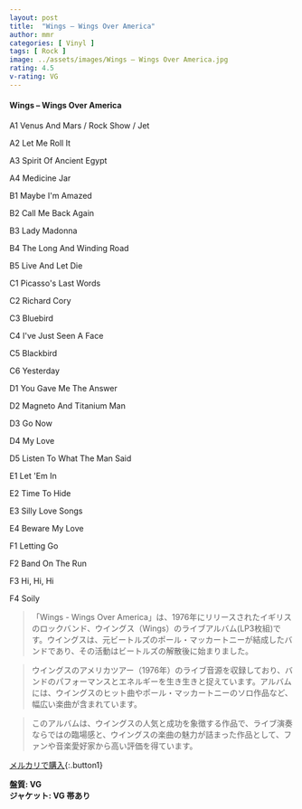 ```yaml
---
layout: post
title:  "Wings – Wings Over America"
author: mmr
categories: [ Vinyl ]
tags: [ Rock ]
image: ../assets/images/Wings – Wings Over America.jpg
rating: 4.5
v-rating: VG
---
```


#### Wings – Wings Over America

A1		Venus And Mars / Rock Show / Jet

A2		Let Me Roll It

A3		Spirit Of Ancient Egypt

A4		Medicine Jar

B1		Maybe I'm Amazed

B2		Call Me Back Again

B3		Lady Madonna

B4		The Long And Winding Road

B5		Live And Let Die

C1		Picasso's Last Words

C2		Richard Cory

C3		Bluebird

C4		I've Just Seen A Face

C5		Blackbird

C6		Yesterday

D1		You Gave Me The Answer

D2		Magneto And Titanium Man

D3		Go Now

D4		My Love

D5		Listen To What The Man Said

E1		Let 'Em In

E2		Time To Hide

E3		Silly Love Songs

E4		Beware My Love

F1		Letting Go

F2		Band On The Run

F3		Hi, Hi, Hi

F4		Soily


> 「Wings - Wings Over America」は、1976年にリリースされたイギリスのロックバンド、ウイングス（Wings）のライブアルバム(LP3枚組)です。ウイングスは、元ビートルズのポール・マッカートニーが結成したバンドであり、その活動はビートルズの解散後に始まりました。

> ウイングスのアメリカツアー（1976年）のライブ音源を収録しており、バンドのパフォーマンスとエネルギーを生き生きと捉えています。アルバムには、ウイングスのヒット曲やポール・マッカートニーのソロ作品など、幅広い楽曲が含まれています。

> このアルバムは、ウイングスの人気と成功を象徴する作品で、ライブ演奏ならではの臨場感と、ウイングスの楽曲の魅力が詰まった作品として、ファンや音楽愛好家から高い評価を得ています。




[メルカリで購入](https://jp.mercari.com/item/m21622043805){:.button1}


<div class="mt-4 mb-4 d-flex align-items-center">
<strong class="mr-1">盤質: VG</strong>
</div>
<div class="mt-4 mb-4 d-flex align-items-center">
<strong class="mr-1">ジャケット: VG 帯あり</strong>
</div>